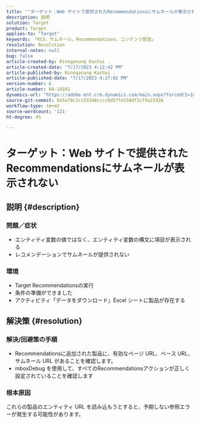 ```yaml
---
title: '"ターゲット：Web サイトで提供されたRecommendationsにサムネールが表示されない」'
description: 説明
solution: Target
product: Target
applies-to: "Target"
keywords: 「KCS、サムネール、Recommendations、コンテンツ配信」
resolution: Resolution
internal-notes: null
bug: false
article-created-by: Rinnganung Kachui .
article-created-date: "7/17/2023 4:12:42 PM"
article-published-by: Rinnganung Kachui .
article-published-date: "7/17/2023 4:27:02 PM"
version-number: 6
article-number: KA-14101
dynamics-url: "https://adobe-ent.crm.dynamics.com/main.aspx?forceUCI=1&pagetype=entityrecord&etn=knowledgearticle&id=80efc5c0-bc24-ee11-9cbe-6045bd006268"
source-git-commit: 0a5a70c1cc53348cccc9d57fe150df1cf9a21926
workflow-type: tm+mt
source-wordcount: '121'
ht-degree: 4%

---
```


# ターゲット：Web サイトで提供されたRecommendationsにサムネールが表示されない

## 説明 {#description}




### 問題／症状



- エンティティ変数の値ではなく、エンティティ変数の構文に項目が表示される
- レコメンデーションでサムネールが提供されない




### 環境



- Target Recommendationsの実行
- 条件の準備ができました
- アクティビティ「データをダウンロード」Excel シートに製品が存在する



## 解決策 {#resolution}




### 解決/回避策の手順



- Recommendationsに追加された製品に、有効なページ URL、ベース URL、サムネール URL があることを確認します。
- mboxDebug を使用して、すべてのRecommendationsアクションが正しく設定されていることを確認します




### 根本原因



これらの製品のエンティティ URL を読み込もうとすると、予期しない参照エラーが発生する可能性があります。
